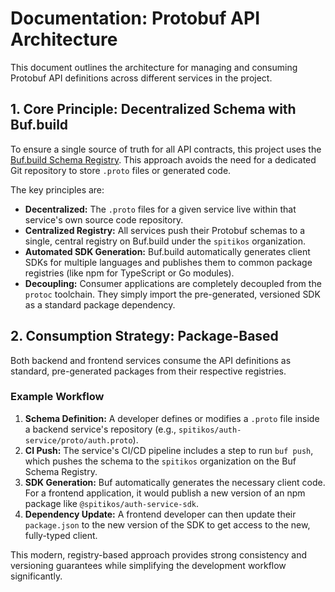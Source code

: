 # Documentation: Protobuf API Architecture

This document outlines the architecture for managing and consuming Protobuf API definitions across different services in the project.

## 1. Core Principle: Decentralized Schema with Buf.build

To ensure a single source of truth for all API contracts, this project uses the [Buf.build Schema Registry](https://buf.build/). This approach avoids the need for a dedicated Git repository to store `.proto` files or generated code.

The key principles are:

- **Decentralized:** The `.proto` files for a given service live within that service's own source code repository.
- **Centralized Registry:** All services push their Protobuf schemas to a single, central registry on Buf.build under the `spitikos` organization.
- **Automated SDK Generation:** Buf.build automatically generates client SDKs for multiple languages and publishes them to common package registries (like npm for TypeScript or Go modules).
- **Decoupling:** Consumer applications are completely decoupled from the `protoc` toolchain. They simply import the pre-generated, versioned SDK as a standard package dependency.

## 2. Consumption Strategy: Package-Based

Both backend and frontend services consume the API definitions as standard, pre-generated packages from their respective registries.

### Example Workflow

1.  **Schema Definition:** A developer defines or modifies a `.proto` file inside a backend service's repository (e.g., `spitikos/auth-service/proto/auth.proto`).
2.  **CI Push:** The service's CI/CD pipeline includes a step to run `buf push`, which pushes the schema to the `spitikos` organization on the Buf Schema Registry.
3.  **SDK Generation:** Buf automatically generates the necessary client code. For a frontend application, it would publish a new version of an npm package like `@spitikos/auth-service-sdk`.
4.  **Dependency Update:** A frontend developer can then update their `package.json` to the new version of the SDK to get access to the new, fully-typed client.

This modern, registry-based approach provides strong consistency and versioning guarantees while simplifying the development workflow significantly.
